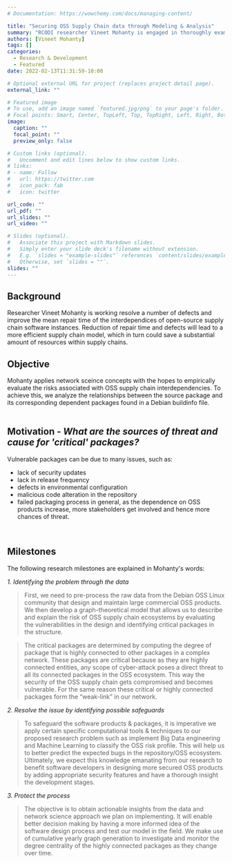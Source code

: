 ```yaml
---
# Documentation: https://wowchemy.com/docs/managing-content/

title: "Securing OSS Supply Chain data through Modeling & Analysis"
summary: "RCODI researcher Vineet Mohanty is engaged in thoroughly examining the interdependenceis in open source supply chain software to reduce dependencices"
authors: [Vineet Mohanty]
tags: []
categories:
  - Research & Development
  - Featured
date: 2022-02-13T11:31:59-10:00

# Optional external URL for project (replaces project detail page).
external_link: ""

# Featured image
# To use, add an image named `featured.jpg/png` to your page's folder.
# Focal points: Smart, Center, TopLeft, Top, TopRight, Left, Right, BottomLeft, Bottom, BottomRight.
image:
  caption: ""
  focal_point: ""
  preview_only: false

# Custom links (optional).
#   Uncomment and edit lines below to show custom links.
# links:
# - name: Follow
#   url: https://twitter.com
#   icon_pack: fab
#   icon: twitter

url_code: ""
url_pdf: ""
url_slides: ""
url_video: ""

# Slides (optional).
#   Associate this project with Markdown slides.
#   Simply enter your slide deck's filename without extension.
#   E.g. `slides = "example-slides"` references `content/slides/example-slides.md`.
#   Otherwise, set `slides = ""`.
slides: ""
---
```


  
## Background
Researcher Vineet Mohanty is working resolve a number of defects and improve the mean repair time of the interdependices of open-source supply chain software instances. Reduction of repair time and defects will lead to a more efficient supply chain model, which in turn could save a substantial amount of resources within supply chains. 
<br>
  
## Objective
Mohanty applies network sceince concepts with the hopes to empirically evaluate the risks associated with OSS supply chain interdependencies. To achieve this, we analyze the relationships between the source package and its corresponding dependent packages found in a Debian buildinfo file.     
<br>
  
## Motivation - _What are the sources of threat and cause for 'critical' packages?_  
Vulnerable packages can be due to many issues, such as: 
* lack of security updates 
* lack in release frequency 
* defects in environmental configuration 
* malicious code alteration in the repository 
* failed packaging process 
in general, as the dependence on OSS products increase, more stakeholders get involved and hence more chances of threat.   
<br>
  
## Milestones
The following research milestones are explained in Mohanty's words:   

*1. Identifying the problem through the data*
> First, we need to pre-process the raw data from the Debian OSS Linux community that design and maintain large commercial OSS products. We then develop a graph-theoretical model that allows us to describe and explain the risk of OSS supply chain ecosystems by evaluating the vulnerabilities in the design and identifying critical packages in the structure. 

> The critical packages are determined by computing the degree of package that is highly connected to other packages in a complex network. These packages are critical because as they are highly connected entities, any scope of cyber-attack poses a direct threat to all its connected packages in the OSS ecosystem. This way the security of the OSS supply chain gets compromised and becomes vulnerable. For the same reason these critical or highly connected packages form the “weak-link” in our network. 

*2. Resolve the issue by identifying possible safeguards*
> To safeguard the software products & packages, it is imperative we apply certain specific computational tools & techniques to our proposed research problem such as implement Big Data engineering and Machine Learning to classify the OSS risk profile. This will help us to better predict the expected bugs in the repository/OSS ecosystem. Ultimately, we expect this knowledge emanating from our research to benefit software developers in designing more secured OSS products by adding appropriate security features and have a thorough insight the development stages.  

*3. Protect the process*
> The objective is to obtain actionable insights from the data and network science approach we plan on implementing. It will enable better decision making by having a more informed idea of the software design process and test our model in the field. We make use of cumulative yearly graph generation to investigate and monitor the degree centrality of the highly connected packages as they change over time. 

